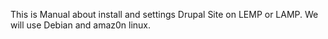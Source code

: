 This is Manual about install and settings Drupal Site on LEMP or LAMP.
We will use Debian and amaz0n linux.
